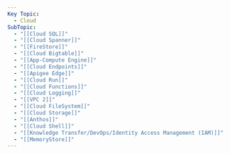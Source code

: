 ```yaml
---
Key Topic:
  - Cloud
SubTopic:
  - "[[Cloud SQL]]"
  - "[[Cloud Spanner]]"
  - "[[FireStore]]"
  - "[[Cloud Bigtable]]"
  - "[[App-Compute Engine]]"
  - "[[Cloud Endpoints]]"
  - "[[Apigee Edge]]"
  - "[[Cloud Run]]"
  - "[[Cloud Functions]]"
  - "[[Cloud Logging]]"
  - "[[VPC 2]]"
  - "[[Cloud FileSystem]]"
  - "[[Cloud Storage]]"
  - "[[Anthos]]"
  - "[[Cloud Shell]]"
  - "[[Knowledge Transfer/DevOps/Identity Access Management (IAM)]]"
  - "[[MemoryStore]]"
---
```

